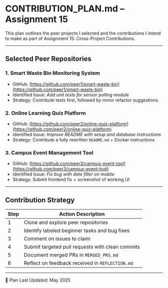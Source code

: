 #  CONTRIBUTION_PLAN.md – Assignment 15

This plan outlines the peer projects I selected and the contributions I intend to make as part of Assignment 15: Cross-Project Contributions.

---

##  Selected Peer Repositories

### 1.  **Smart Waste Bin Monitoring System**
- GitHub: [https://github.com/peer1/smart-waste-bin](https://github.com/peer1/smart-waste-bin)
- Identified Issue: *Add unit tests for sensor polling module*
- Strategy: Contribute tests first, followed by minor refactor suggestions

### 2.  **Online Learning Quiz Platform**
- GitHub: [https://github.com/peer2/online-quiz-platform](https://github.com/peer2/online-quiz-platform)
- Identified Issue: *Improve README with setup and database instructions*
- Strategy: Contribute a fully rewritten `README.md` + Docker instructions

### 3.  **Campus Event Management Tool**
- GitHub: [https://github.com/peer3/campus-event-tool](https://github.com/peer3/campus-event-tool)
- Identified Issue: *Fix bug with date filter on mobile*
- Strategy: Submit frontend fix + screenshot of working UI

---

##  Contribution Strategy

| Step | Action Description                                     |
|------|--------------------------------------------------------|
| 1    | Clone and explore peer repositories                    |
| 2    | Identify labeled beginner tasks and bug fixes          |
| 3    | Comment on issues to claim                             |
| 4    | Submit targeted pull requests with clean commits       |
| 5    | Document merged PRs in `MERGED_PRS.md`                 |
| 6    | Reflect on feedback received in `REFLECTION.md`        |

---

📅 Plan Last Updated: May 2025

